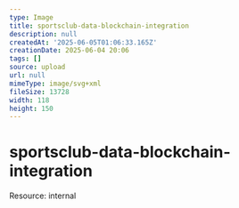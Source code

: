 ```yaml
---
type: Image
title: sportsclub-data-blockchain-integration
description: null
createdAt: '2025-06-05T01:06:33.165Z'
creationDate: 2025-06-04 20:06
tags: []
source: upload
url: null
mimeType: image/svg+xml
fileSize: 13728
width: 118
height: 150
---
```


# sportsclub-data-blockchain-integration


Resource: internal


